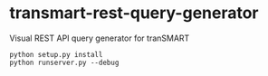 # transmart-rest-query-generator
Visual REST API query generator for tranSMART

```
python setup.py install
python runserver.py --debug
```

